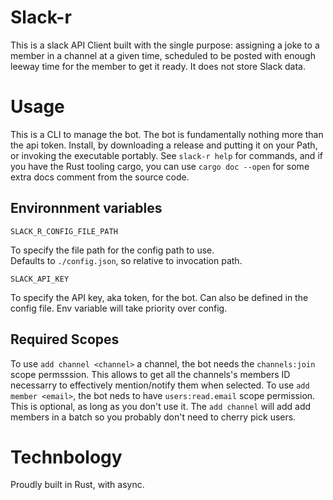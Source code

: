 # Slack-r
This is a slack API Client built with the single purpose: assigning a joke to a member in a channel at a given time, scheduled to be posted with enough leeway time for the member to get it ready.
It does not store Slack data.


# Usage
This is a CLI to manage the bot. The bot is fundamentally nothing more than the api token.
Install, by downloading a release and putting it on your Path, or invoking the executable portably. 
See `slack-r help` for commands, and if you have the Rust tooling cargo, you can use `cargo doc --open` for some extra docs comment from the source code.

## Environnment variables
```
SLACK_R_CONFIG_FILE_PATH
``` 
To specify the file path for the config path to use.  
Defaults to `./config.json`, so relative to invocation path.

```
SLACK_API_KEY
```
To specify the API key, aka token, for the bot.
Can also be defined in the config file. Env variable will take priority over config.



## Required Scopes

To use `add channel <channel>` a channel, the bot needs the `channels:join` scope permsssion. This allows to get all the channels's members ID necessarry to effectively mention/notify them when selected.
To use `add member <email>`, the bot neds to have `users:read.email` scope permission. This is optional, as long as you don't use it. The `add channel` will add add members in a batch so you probably don't need to cherry pick users.

# Technbology
Proudly built in Rust, with async.